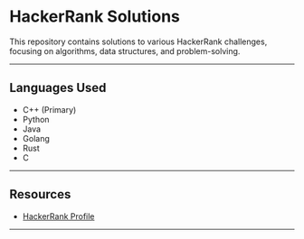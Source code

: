 # HackerRank Solutions

This repository contains solutions to various HackerRank challenges, focusing on algorithms, data structures, and problem-solving.

---

## Languages Used

- C++ (Primary)
- Python
- Java
- Golang
- Rust
- C

---

## Resources

- [HackerRank Profile](https://www.hackerrank.com/profile/alexandercommod1)

---
